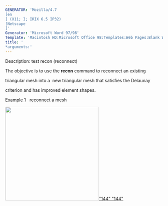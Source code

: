 ```yaml
---
GENERATOR: 'Mozilla/4.7 
[en
] (X11; I; IRIX 6.5 IP32) 
[Netscape
]'
Generator: 'Microsoft Word 97/98'
Template: 'Macintosh HD:Microsoft Office 98:Templates:Web Pages:Blank Web Page'
title: '
*arguments:'
---
```


 Description: test recon (reconnect)

  The objective is to use the **recon** command to reconnect an
  existing

  triangular mesh into a  new triangular mesh that satisfies the
  Delaunay

  criterion and has improved element shapes.

  

  [Example 1](description_2drecon.md)   reconnect a mesh

  [<img height="300" width="300" src="/assets/images/image1_tn.gif">"144"
  "144"](description_2drecon.md)
